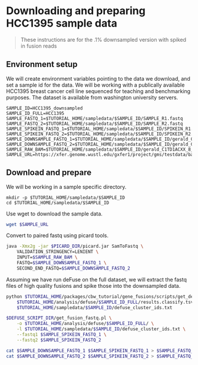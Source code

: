 # Downloading and preparing HCC1395 sample data

> These instructions are for the .1% downsampled version with spiked in fusion reads

## Environment setup

We will create environment variables pointing to the data we download, and set a sample id for the data.  We will be working with a publically available HCC1395 breast cancer cell line sequenced for teaching and benchmarking purposes.  The dataset is available from washington university servers.

```{.bash}
SAMPLE_ID=HCC1395_downsampled
SAMPLE_ID_FULL=HCC1395
SAMPLE_FASTQ_1=$TUTORIAL_HOME/sampledata/$SAMPLE_ID/SAMPLE_R1.fastq
SAMPLE_FASTQ_2=$TUTORIAL_HOME/sampledata/$SAMPLE_ID/SAMPLE_R2.fastq
SAMPLE_SPIKEIN_FASTQ_1=$TUTORIAL_HOME/sampledata/$SAMPLE_ID/SPIKEIN_R1.fastq
SAMPLE_SPIKEIN_FASTQ_2=$TUTORIAL_HOME/sampledata/$SAMPLE_ID/SPIKEIN_R2.fastq
SAMPLE_DOWNSAMPLE_FASTQ_1=$TUTORIAL_HOME/sampledata/$SAMPLE_ID/gerald_C1TD1ACXX_8_ACAGTG_R1.fastq
SAMPLE_DOWNSAMPLE_FASTQ_2=$TUTORIAL_HOME/sampledata/$SAMPLE_ID/gerald_C1TD1ACXX_8_ACAGTG_R2.fastq
SAMPLE_RAW_BAM=$TUTORIAL_HOME/sampledata/$SAMPLE_ID/gerald_C1TD1ACXX_8_ACAGTG.bam
SAMPLE_URL=https://xfer.genome.wustl.edu/gxfer1/project/gms/testdata/bams/hcc1395_1tenth_percent/gerald_C1TD1ACXX_8_ACAGTG.bam
```

## Download and prepare

We will be working in a sample specific directory.

```{.bash}
mkdir -p $TUTORIAL_HOME/sampledata/$SAMPLE_ID
cd $TUTORIAL_HOME/sampledata/$SAMPLE_ID
```

Use wget to download the sample data.

```{.bash sentinal=$TUTORIAL_HOME/sentinal/sampledata/wget_downsampled}
wget $SAMPLE_URL
```

Convert to paired fastq using picard tools.

```{.bash sentinal=$TUTORIAL_HOME/sentinal/sampledata/samtofastq_downsampled}
java -Xmx2g -jar $PICARD_DIR/picard.jar SamToFastq \
    VALIDATION_STRINGENCY=LENIENT \
    INPUT=$SAMPLE_RAW_BAM \
    FASTQ=$SAMPLE_DOWNSAMPLE_FASTQ_1 \
    SECOND_END_FASTQ=$SAMPLE_DOWNSAMPLE_FASTQ_2
```

Assuming we have run deFuse on the full dataset, we will extract the fastq files
of high quality fusions and spike those into the downsampled data.

```{.bash sentinal=$TUTORIAL_HOME/sentinal/sampledata/createspikein}
python $TUTORIAL_HOME/packages/cbw_tutorial/gene_fusions/scripts/get_defuse_high_quality_ids.py \
    $TUTORIAL_HOME/analysis/defuse/$SAMPLE_ID_FULL/results.classify.tsv \
    $TUTORIAL_HOME/sampledata/$SAMPLE_ID/defuse_cluster_ids.txt

$DEFUSE_SCRIPT_DIR/get_fusion_fastq.pl \
    -o $TUTORIAL_HOME/analysis/defuse/$SAMPLE_ID_FULL/ \
    -l $TUTORIAL_HOME/sampledata/$SAMPLE_ID/defuse_cluster_ids.txt \
    --fastq1 $SAMPLE_SPIKEIN_FASTQ_1 \
    --fastq2 $SAMPLE_SPIKEIN_FASTQ_2
```

```{.bash sentinal=$TUTORIAL_HOME/sentinal/sampledata/catfastqs}
cat $SAMPLE_DOWNSAMPLE_FASTQ_1 $SAMPLE_SPIKEIN_FASTQ_1 > $SAMPLE_FASTQ_1
cat $SAMPLE_DOWNSAMPLE_FASTQ_2 $SAMPLE_SPIKEIN_FASTQ_2 > $SAMPLE_FASTQ_2
```


